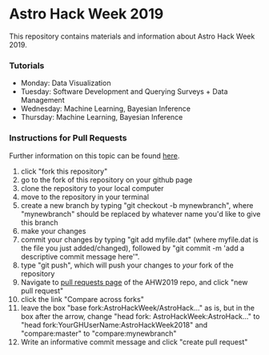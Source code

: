 # Astro Hack Week 2019

This repository contains materials and information about
Astro Hack Week 2019.

### Tutorials
* Monday: Data Visualization
* Tuesday: Software Development and Querying Surveys + Data Management
* Wednesday: Machine Learning, Bayesian Inference
* Thursday: Machine Learning, Bayesian Inference

### Instructions for Pull Requests

Further information on this topic can be found [here](https://help.github.com/articles/creating-a-pull-request-from-a-fork/).

1. click "fork this repository"
2. go to the fork of this repository on your github page
3. clone the repository to your local computer
4. move to the repository in your terminal
5. create a new branch by typing "git checkout -b mynewbranch", where "mynewbranch" should be replaced by whatever name you'd like to give this branch
6. make your changes
7. commit your changes by typing "git add myfile.dat" (where myfile.dat is the file you just added/changed), followed by "git commit -m 'add a descriptive commit message here'".
8. type "git push", which will push your changes to *your* fork of the repository
9. Navigate to [pull requests page](https://github.com/AstroHackWeek/AstroHackWeek2019/pulls) of the AHW2019 repo, and click "new pull request"
10. click the link "Compare across forks"
11.  leave the box "base fork:AstroHackWeek/AstroHack..." as is, but in the box after the arrow, change "head fork: AstroHackWeek:AstroHack..." to "head fork:YourGHUserName:AstroHackWeek2018" and "compare:master" to "compare:mynewbranch"
12. Write an informative commit message and click "create pull request"
